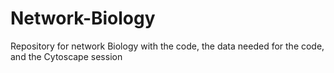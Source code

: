 # Network-Biology
Repository for network Biology with the code, the data needed for the code, and the Cytoscape session
